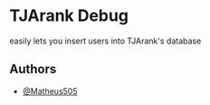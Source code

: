 
# TJArank Debug

easily lets you insert users into TJArank's database




## Authors

- [@Matheus505](https://www.github.com/MatheusLima505)

